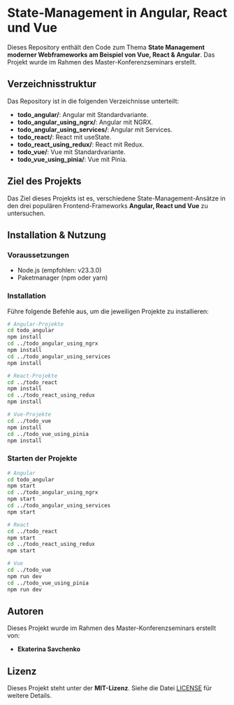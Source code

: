 # State-Management in Angular, React und Vue

Dieses Repository enthält den Code zum Thema **State Management moderner Webframeworks am Beispiel von Vue, React & Angular**. Das Projekt wurde im Rahmen des Master-Konferenzseminars erstellt.

## Verzeichnisstruktur

Das Repository ist in die folgenden Verzeichnisse unterteilt:

- **todo_angular/**: Angular mit Standardvariante.
- **todo_angular_using_ngrx/**: Angular mit NGRX.
- **todo_angular_using_services/**: Angular mit Services.
- **todo_react/**: React mit useState.
- **todo_react_using_redux/**: React mit Redux.
- **todo_vue/**: Vue mit Standardvariante.
- **todo_vue_using_pinia/**: Vue mit Pinia.

## Ziel des Projekts

Das Ziel dieses Projekts ist es, verschiedene State-Management-Ansätze in den drei populären Frontend-Frameworks **Angular, React und Vue** zu untersuchen.

## Installation & Nutzung

### Voraussetzungen

- Node.js (empfohlen: v23.3.0)
- Paketmanager (npm oder yarn)

### Installation

Führe folgende Befehle aus, um die jeweiligen Projekte zu installieren:

```sh
# Angular-Projekte
cd todo_angular
npm install
cd ../todo_angular_using_ngrx
npm install
cd ../todo_angular_using_services
npm install

# React-Projekte
cd ../todo_react
npm install
cd ../todo_react_using_redux
npm install

# Vue-Projekte
cd ../todo_vue
npm install
cd ../todo_vue_using_pinia
npm install
```

### Starten der Projekte

```sh
# Angular
cd todo_angular
npm start
cd ../todo_angular_using_ngrx
npm start
cd ../todo_angular_using_services
npm start

# React
cd ../todo_react
npm start
cd ../todo_react_using_redux
npm start

# Vue
cd ../todo_vue
npm run dev
cd ../todo_vue_using_pinia
npm run dev
```

## Autoren

Dieses Projekt wurde im Rahmen des Master-Konferenzseminars erstellt von:
- **Ekaterina Savchenko**

## Lizenz

Dieses Projekt steht unter der **MIT-Lizenz**. Siehe die Datei [LICENSE](LICENSE) für weitere Details.


